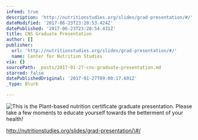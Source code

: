 ```yaml
---
inFeed: true
description: 'http://nutritionstudies.org/slides/grad-presentation/#/'
dateModified: '2017-06-23T23:20:53.424Z'
datePublished: '2017-06-23T23:20:54.431Z'
title: CNS Graduate Presentation
author: []
publisher:
  url: 'http://nutritionstudies.org/slides/grad-presentation/#/'
  name: Center for Nutrition Studies
via: {}
sourcePath: _posts/2017-01-27-cns-graduate-presentation.md
starred: false
datePublishedOriginal: '2017-01-27T09:00:17.601Z'
_type: Blurb

---
```

![This is the Plant-based nutrition certificate graduate presentation. Please take a few moments to educate yourself towards the betterment of your health!](https://imgflo.herokuapp.com/graph/2b2431f8e7ba7b0/8ec304cdace216b2c14e83e0f8f2df5f/croprotate.jpg?cropheight=3262&cropwidth=4912&degrees=0&input=https%3A%2F%2Fthe-grid-user-content.s3-us-west-2.amazonaws.com%2F2e108d2b-12a5-4616-854d-d626ee934dac.jpg&x=0&y=0)

http://nutritionstudies.org/slides/grad-presentation/\#/
